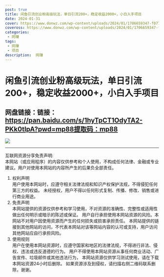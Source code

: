 ```yaml
---
post: true
title: 闲鱼引流创业粉高级玩法，单日引流200+，稳定收益2000+，小白入手项目
date: 2024-01-31
cover: https://www.donwz.com/wp-content/uploads/2024/01/1706659347-f077c93c5fe41ac.jpg
coveross: https://www.donwz.com/wp-content/uploads/2024/01/1706659347-f077c93c5fe41ac.jpg
categories:
 - 网赚
tags:
 - 网赚
 - 项目
description:  网赚
---
```

# 闲鱼引流创业粉高级玩法，单日引流200+，稳定收益2000+，小白入手项目

## 网盘链接：链接：https://pan.baidu.com/s/1hyTpCT1OdyTA2-PKk0tIpA?pwd=mp88提取码：mp88  

![](https://www.donwz.com/wp-content/uploads/2024/01/1706659347-f077c93c5fe41ac.jpg)

---
互联网资源分享免责声明:  
本网站（或应用程序）的内容仅供参考和个人使用，不构成任何法律、金融或专业建议。用户对使用本网站的内容所产生的后果负全部责任。
1. 权利声明  
用户使用本网站时，应遵守相关法律法规和知识产权保护法规，不得侵犯任何第三方的权益。
未经授权，用户不得以任何形式复制、传播、修改、销售或进行商业用途。
2. 免责声明  
本网站提供的资源仅供参考和学习使用，不对资源的准确性、完整性或适用性做出任何明示或暗示的陈述或保证。
用户自行承担使用本网站资源的风险。本网站不对用户因使用资源而产生的任何损失或损害承担责任。
本网站提供的链接到其他网站的访问，不代表本网站对该等网站内容的认可或支持，用户访问其他网站应自行承担风险。
3. 使用规则  
用户在使用本网站资源时，应遵守国家和地区的法律法规，不得进行非法、侵权、违法或违反道德的行为。
用户不得使用本网站资源从事任何商业活动、广告宣传、垃圾邮件或其他违法行为，
本网站资源仅供学习测试使用，请在下载本网站资源24小时后删除。
如果资源涉及到侵权，请扫描右侧二维码联系删除，谢谢。

